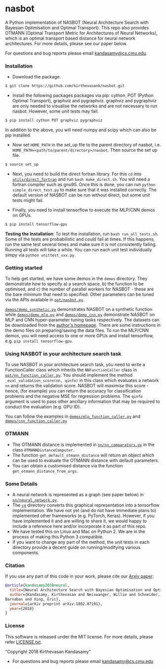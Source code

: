 # nasbot

A Python implementation of NASBOT (Neural Architecture Search with Bayesian Optimisation
and Optimal Transport).
This repo also provides OTMANN (Optimal Transport Metric for Architectures of Neural
Networks), which is an optimal transport based distance for neural network architectures.
For more details, please see our paper below.

For questions and bug reports please email kandasamy@cs.cmu.edu.

### Installation

* Download the package.
```bash
$ git clone https://github.com/kirthevasank/nasbot.git
```

* Install the following packages packages via pip: cython, POT (Python Optimal Transport),
graphviz and pygraphviz. graphviz and pygraphviz are only needed to visualise the networks
and are not necessary to run nasbot. However, some unit tests may fail.
```bash
$ pip install cython POT graphviz pygraphviz
```
  In addition to the above, you will need numpy and scipy which can also be pip installed.

* Now set `HOME_PATH` in the set_up file to the parent directory of nasbot, i.e.
`HOME_PATH=<path/to/parent/directory>/nasbot`. Then source the set up file.
```bash
$ source set_up
```

* Next, you need to build the direct fortran library. For this `cd` into
[`utils/direct_fortran`](https://github.com/kirthevasank/nasbot/blob/master/utils/direct_fortran)
and run `bash make_direct.sh`. You will need a fortran compiler such as gnu95. Once this is done, you can run `python simple_direct_test.py` to make sure that it was installed correctly.
The default version of NASBOT can be run without direct, but some unit tests might fail.

* Finally, you need to install tensorflow to execute the MLP/CNN demos on GPUs.
```bash
$ pip install tensorflow-gpu
```

**Testing the Installation**:
To test the installation, run ```bash run_all_tests.sh```. Some of the tests are
probabilistic and could fail at times. If this happens, run the same test several times
and make sure it is not consistently failing. Running all tests will take a while.
You can run each unit test individually simpy via `python unittest_xxx.py`.

### Getting started

To help get started, we have some demos in the `demos` directory.
They demonstrate how to specify a) a search space, 
b) the function to be optimised, and c) the number of parallel workers for NASBOT - these
are the bare minimum that need to specified.
Other parameters can be tuned via the APIs available in
[`opt/nasbot.py`](https://github.com/kirthevasank/nasbot/blob/master/opt/nasbot.py).

[`demos/demo_synthetic.py`](https://github.com/kirthevasank/nasbot/blob/master/demos/demo_synthetic.py)
demonstrates NASBOT on a synthetic function while
[`demos/demo_mlp.py`](https://github.com/kirthevasank/nasbot/blob/master/demos/demo_mlp.py)
and
[`demos/demo_cnn.py`](https://github.com/kirthevasank/nasbot/blob/master/demos/demo_cnn.py)
demonstrate NASBOT on MLP and CNN hyper-parameter tuning tasks respectively.
The datasets can be downloaded from the
[author's homepage](http://www.cs.cmu.edu/~kkandasa/research.html).
There are some instructions in the demo files on preparing/saving the data files.
To run the MLP/CNN demos, you will need access to one or more GPUs and install
tensorflow, e.g. `pip install tensorflow-gpu`.


### Using NASBOT in your architecture search task

To use NASBOT in your architecture search task, you need to write a FunctionCaller class
which inherits the `NNFunctionCaller` class in 
[`opt/nn_function_caller.py`](https://github.com/kirthevasank/nasbot/blob/master/opt/nn_function_caller.py).
You should implement the method `_eval_validation_score(nn, qinfo)` in this class which
evaluates a network `nn` and returns the validation score.
NASBOT will *maximise* this score - hence, (for example) you can return the accuracy
for classification problems and the negative MSE for regression problems.
The `qinfo` argument is used to pass other ancillary information that may be required to
conduct the evaluation (e.g. GPU ID).

You can follow the examples in 
[`demos/mlp_function_caller.py`](https://github.com/kirthevasank/nasbot/blob/master/demos/mlp_function_caller.py)
and [`demos/cnn_function_caller.py`](https://github.com/kirthevasank/nasbot/blob/master/demos/cnn_function_caller.py)


### OTMANN
- The OTMANN distance is implemented in
[`nn/nn_comparators.py`](https://github.com/kirthevasank/nasbot/blob/master/nn/nn_comparators.py)
in the class `OTMANNDistanceComputer`.
- The function `get_default_otmann_distance` will return an object which can be used to
  evaluate the OTMANN distance with default parameters.
- You can obtain a customised distance via the function `get_otmann_distance_from_args`.


### Some Details
- A neural network is represented as a graph (see paper below) in
[`nn/neural_network.py`](https://github.com/kirthevasank/nasbot/blob/master/nn/neural_network.py).
- The [`cg`](https://github.com/kirthevasank/nasbot/blob/master/nn/cg)
  directory converts this graphical representation into a tensorflow
  implementation. We have not yet (and do not have immediate plans to)
  implemented other frameworks (e.g. PyTorch, Keras). However, if you have implemented it
  and are willing to share it, we would happy to include a reference here and/or
  incorporate it as part of this repo.
- We have tested this on Linux and Mac on Python 2.
  We are in the process of making this Python 3 compatible.
- If you want to change any part of the method, the unit tests in each directory provide
  a decent guide on running/modifying various components.


### Citation
If you use any part of this code in your work, please cite our
[Arxiv paper](https://arxiv.org/pdf/1802.07191.pdf):

```bibtex
@article{kandasamy2018neural,
  title={Neural Architecture Search with Bayesian Optimisation and Optimal Transport},
  author={Kandasamy, Kirthevasan and Neiswanger, Willie and Schneider, Jeff and Poczos,
Barnabas and Xing, Eric},
  journal={arXiv preprint arXiv:1802.07191},
  year={2018}
}
```


### License
This software is released under the MIT license. For more details, please refer
[LICENSE.txt](https://github.com/kirthevasank/nasbot/blob/master/LICENSE.txt).

"Copyright 2018 Kirthevasan Kandasamy"

- For questions and bug reports please email kandasamy@cs.cmu.edu

